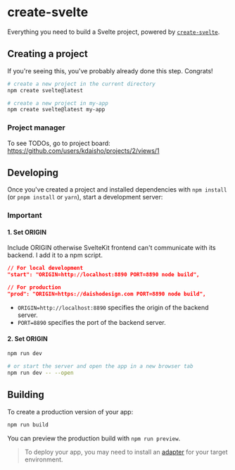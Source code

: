 # create-svelte

Everything you need to build a Svelte project, powered by [`create-svelte`](https://github.com/sveltejs/kit/tree/master/packages/create-svelte).

## Creating a project

If you're seeing this, you've probably already done this step. Congrats!

```bash
# create a new project in the current directory
npm create svelte@latest

# create a new project in my-app
npm create svelte@latest my-app
```

### Project manager

To see TODOs, go to project board: https://github.com/users/kdaisho/projects/2/views/1

## Developing

Once you've created a project and installed dependencies with `npm install` (or `pnpm install` or `yarn`), start a development server:

### Important

#### 1. Set ORIGIN

Include ORIGIN otherwise SvelteKit frontend can't communicate with its backend. I add it to a npm script.

```json
// For local development
"start": "ORIGIN=http://localhost:8890 PORT=8890 node build",

// For production
"prod": "ORIGIN=https://daishodesign.com PORT=8890 node build",
```

- `ORIGIN=http://localhost:8890` specifies the origin of the backend server.
- `PORT=8890` specifies the port of the backend server.

#### 2. Set ORIGIN

```bash
npm run dev

# or start the server and open the app in a new browser tab
npm run dev -- --open
```

## Building

To create a production version of your app:

```bash
npm run build
```

You can preview the production build with `npm run preview`.

> To deploy your app, you may need to install an [adapter](https://kit.svelte.dev/docs/adapters) for your target environment.
